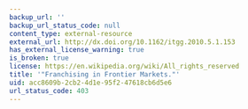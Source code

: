 ```yaml
---
backup_url: ''
backup_url_status_code: null
content_type: external-resource
external_url: http://dx.doi.org/10.1162/itgg.2010.5.1.153
has_external_license_warning: true
is_broken: true
license: https://en.wikipedia.org/wiki/All_rights_reserved
title: '"Franchising in Frontier Markets."'
uid: acc8609b-2cb2-4d1e-95f2-47618cb6d5e6
url_status_code: 403
---
```

